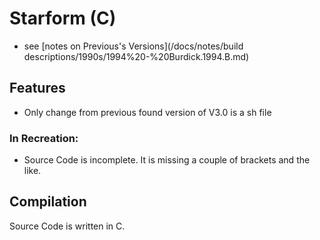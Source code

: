 # Starform (C)

- see [notes on Previous's Versions](/docs/notes/build descriptions/1990s/1994%20-%20Burdick.1994.B.md)

## Features

- Only change from previous found version of V3.0 is a sh file

### In Recreation:

- Source Code is incomplete. It is missing a couple of brackets and the like.

## Compilation
Source Code is written in C.